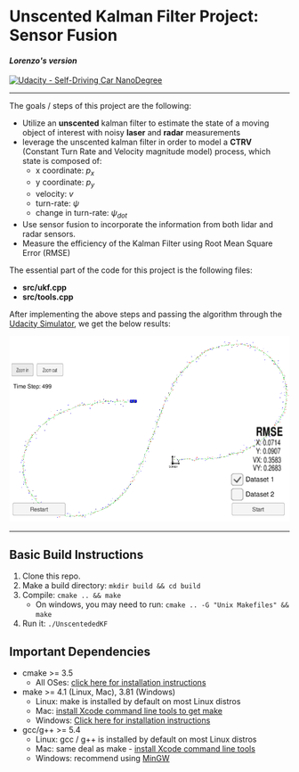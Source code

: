 # **Unscented Kalman Filter Project: Sensor Fusion**
#### _Lorenzo's version_
[![Udacity - Self-Driving Car NanoDegree](https://s3.amazonaws.com/udacity-sdc/github/shield-carnd.svg)](http://www.udacity.com/drive)


[//]: # (Image References)
[results]: ./results.png

---

The goals / steps of this project are the following:
* Utilize an **unscented** kalman filter to estimate the state of a moving object of interest with noisy **laser** and **radar** measurements
* leverage the unscented kalman filter in order to model a **CTRV** (Constant Turn Rate and Velocity magnitude model) process, which state is composed of:
  - x coordinate: *p<sub>x</sub>*
  - y coordinate: *p<sub>y</sub>*
  - velocity: *v*
  - turn-rate: *ψ*
  - change in turn-rate: *ψ<sub>dot</sub>*
* Use sensor fusion to incorporate the information from both lidar and radar sensors.
* Measure the efficiency of the Kalman Filter using Root Mean Square Error (RMSE)

The essential part of the code for this project is the following files:
- **src/ukf.cpp**
- **src/tools.cpp**

After implementing the above steps and passing the algorithm through the [Udacity Simulator](https://github.com/udacity/self-driving-car-sim/releases), we get the below results:

![alt text][results]


---

## Basic Build Instructions

1. Clone this repo.
2. Make a build directory: `mkdir build && cd build`
3. Compile: `cmake .. && make`
   * On windows, you may need to run: `cmake .. -G "Unix Makefiles" && make`
4. Run it: `./UnscentededKF `

## Important Dependencies

* cmake >= 3.5
  * All OSes: [click here for installation instructions](https://cmake.org/install/)
* make >= 4.1 (Linux, Mac), 3.81 (Windows)
  * Linux: make is installed by default on most Linux distros
  * Mac: [install Xcode command line tools to get make](https://developer.apple.com/xcode/features/)
  * Windows: [Click here for installation instructions](http://gnuwin32.sourceforge.net/packages/make.htm)
* gcc/g++ >= 5.4
  * Linux: gcc / g++ is installed by default on most Linux distros
  * Mac: same deal as make - [install Xcode command line tools](https://developer.apple.com/xcode/features/)
  * Windows: recommend using [MinGW](http://www.mingw.org/)
